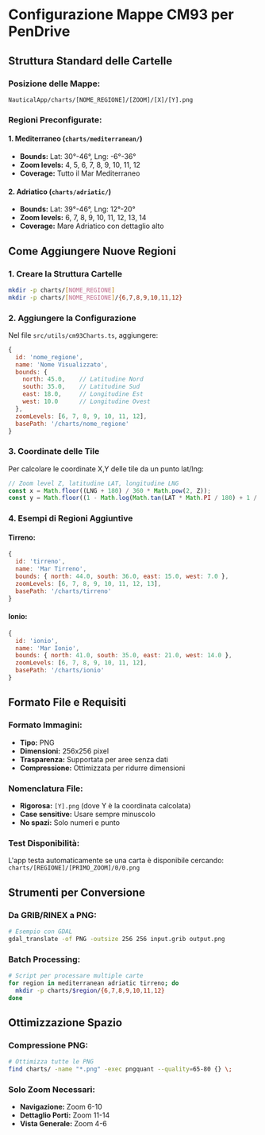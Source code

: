 # Configurazione Mappe CM93 per PenDrive

## Struttura Standard delle Cartelle

### Posizione delle Mappe:
```
NauticalApp/charts/[NOME_REGIONE]/[ZOOM]/[X]/[Y].png
```

### Regioni Preconfigurate:

#### 1. **Mediterraneo** (`charts/mediterranean/`)
- **Bounds:** Lat: 30°-46°, Lng: -6°-36°
- **Zoom levels:** 4, 5, 6, 7, 8, 9, 10, 11, 12
- **Coverage:** Tutto il Mar Mediterraneo

#### 2. **Adriatico** (`charts/adriatic/`)
- **Bounds:** Lat: 39°-46°, Lng: 12°-20°  
- **Zoom levels:** 6, 7, 8, 9, 10, 11, 12, 13, 14
- **Coverage:** Mare Adriatico con dettaglio alto

## Come Aggiungere Nuove Regioni

### 1. Creare la Struttura Cartelle
```bash
mkdir -p charts/[NOME_REGIONE]
mkdir -p charts/[NOME_REGIONE]/{6,7,8,9,10,11,12}
```

### 2. Aggiungere la Configurazione
Nel file `src/utils/cm93Charts.ts`, aggiungere:

```javascript
{
  id: 'nome_regione',
  name: 'Nome Visualizzato',
  bounds: {
    north: 45.0,    // Latitudine Nord
    south: 35.0,    // Latitudine Sud  
    east: 18.0,     // Longitudine Est
    west: 10.0      // Longitudine Ovest
  },
  zoomLevels: [6, 7, 8, 9, 10, 11, 12],
  basePath: '/charts/nome_regione'
}
```

### 3. Coordinate delle Tile

Per calcolare le coordinate X,Y delle tile da un punto lat/lng:

```javascript
// Zoom level Z, latitudine LAT, longitudine LNG
const x = Math.floor((LNG + 180) / 360 * Math.pow(2, Z));
const y = Math.floor((1 - Math.log(Math.tan(LAT * Math.PI / 180) + 1 / Math.cos(LAT * Math.PI / 180)) / Math.PI) / 2 * Math.pow(2, Z));
```

### 4. Esempi di Regioni Aggiuntive

#### Tirreno:
```javascript
{
  id: 'tirreno',
  name: 'Mar Tirreno',
  bounds: { north: 44.0, south: 36.0, east: 15.0, west: 7.0 },
  zoomLevels: [6, 7, 8, 9, 10, 11, 12, 13],
  basePath: '/charts/tirreno'
}
```

#### Ionio:
```javascript
{
  id: 'ionio', 
  name: 'Mar Ionio',
  bounds: { north: 41.0, south: 35.0, east: 21.0, west: 14.0 },
  zoomLevels: [6, 7, 8, 9, 10, 11, 12],
  basePath: '/charts/ionio'
}
```

## Formato File e Requisiti

### Formato Immagini:
- **Tipo:** PNG
- **Dimensioni:** 256x256 pixel
- **Trasparenza:** Supportata per aree senza dati
- **Compressione:** Ottimizzata per ridurre dimensioni

### Nomenclatura File:
- **Rigorosa:** `[Y].png` (dove Y è la coordinata calcolata)
- **Case sensitive:** Usare sempre minuscolo
- **No spazi:** Solo numeri e punto

### Test Disponibilità:
L'app testa automaticamente se una carta è disponibile cercando:
`charts/[REGIONE]/[PRIMO_ZOOM]/0/0.png`

## Strumenti per Conversione

### Da GRIB/RINEX a PNG:
```bash
# Esempio con GDAL
gdal_translate -of PNG -outsize 256 256 input.grib output.png
```

### Batch Processing:
```bash
# Script per processare multiple carte
for region in mediterranean adriatic tirreno; do
  mkdir -p charts/$region/{6,7,8,9,10,11,12}
done
```

## Ottimizzazione Spazio

### Compressione PNG:
```bash
# Ottimizza tutte le PNG
find charts/ -name "*.png" -exec pngquant --quality=65-80 {} \;
```

### Solo Zoom Necessari:
- **Navigazione:** Zoom 6-10
- **Dettaglio Porti:** Zoom 11-14
- **Vista Generale:** Zoom 4-6